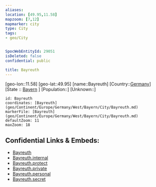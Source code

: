 ```yaml
---
aliases: 
location: [49.95,11.58]
mapzoom: [7,12] 
mapmarker: city 
type: City
tags:
- geo/City


SpocWebEntityId: 29051
isDeleted: false
confidential: public

title: Bayreuth
---
```

[geo-lon::11.58]
[geo-lat::49.95]
[name::Bayreuth]
[Country::[Germany](geo/Continent/Europe/Germany.md)]
[State :: [Bayern](geo/Continent/Europe/Germany/West/Bayern.md) ]
[Population::]
[Unknown::]


```leaflet
id: Bayreuth
coordinates: [Bayreuth](geo/Continent/Europe/Germany/West/Bayern/City/Bayreuth.md)
markerFile: [Bayreuth](geo/Continent/Europe/Germany/West/Bayern/City/Bayreuth.md)
defaultZoom: 11 
maxZoom: 18
```


## Confidential Links & Embeds: 
- [Bayreuth](../../../../../../../../_public/geo/Continent/Europe/Germany/West/Bayern/City/Bayreuth.md) 
- [Bayreuth.internal](../../../../../../../../_internal/geo/Continent/Europe/Germany/West/Bayern/City/Bayreuth.internal.md) 
- [Bayreuth.protect](../../../../../../../../_protect/geo/Continent/Europe/Germany/West/Bayern/City/Bayreuth.protect.md) 
- [Bayreuth.private](../../../../../../../../_private/geo/Continent/Europe/Germany/West/Bayern/City/Bayreuth.private.md) 
- [Bayreuth.personal](../../../../../../../../_personal/geo/Continent/Europe/Germany/West/Bayern/City/Bayreuth.personal.md) 
- [Bayreuth.secret](../../../../../../../../_secret/geo/Continent/Europe/Germany/West/Bayern/City/Bayreuth.secret.md) 
